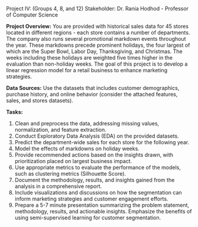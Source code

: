 Project IV: (Groups 4, 8, and 12)
Stakeholder: Dr. Rania Hodhod - Professor of Computer Science

**Project Overview:**
You are provided with historical sales data for 45 stores located in different regions - each store contains a number of departments. The company also runs several promotional markdown events throughout the year. These markdowns precede prominent holidays, the four largest of which are the Super Bowl, Labor Day, Thanksgiving, and Christmas. The weeks including these holidays are weighted five times higher in the evaluation than non-holiday weeks. The goal of this project is to develop a linear regression model for a retail business to enhance marketing strategies.

**Data Sources:**
Use the datasets that includes customer demographics, purchase history, and online behavior (consider the attached features, sales, and stores datasets).

**Tasks:**
1. Clean and preprocess the data, addressing missing values, normalization, and feature extraction.
2. Conduct Exploratory Data Analysis (EDA) on the provided datasets.
3. Predict the department-wide sales for each store for the following year.
4. Model the effects of markdowns on holiday weeks.
5. Provide recommended actions based on the insights drawn, with prioritization placed on largest business impact.
6. Use appropriate metrics to evaluate the performance of the models, such as clustering metrics (Silhouette Score).
7. Document the methodology, results, and insights gained from the analysis in a comprehensive report.
8. Include visualizations and discussions on how the segmentation can inform marketing strategies and customer engagement efforts.
9. Prepare a 5-7 minute presentation summarizing the problem statement, methodology, results, and actionable insights. Emphasize the benefits of using semi-supervised learning for customer segmentation.